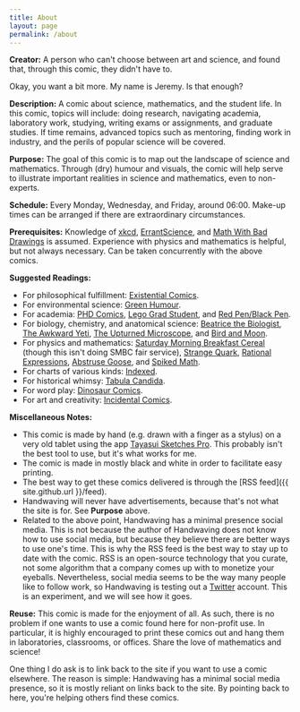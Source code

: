 ```yaml
---
title: About
layout: page
permalink: /about
---
```


**Creator:** A person who can't choose between art and science, and found that, through this comic, they didn't have to.

Okay, you want a bit more. My name is Jeremy. Is that enough?

**Description:** A comic about science, mathematics, and the student life. In this comic, topics will include: doing research, navigating academia, laboratory work, studying, writing exams or assignments, and graduate studies. If time remains, advanced topics such as mentoring, finding work in industry, and the perils of popular science will be covered.

**Purpose:** The goal of this comic is to map out the landscape of science and mathematics. Through (dry) humour and visuals, the comic will help serve to illustrate important realities in science and mathematics, even to non-experts.

**Schedule:** Every Monday, Wednesday, and Friday, around 06:00. Make-up times can be arranged if there are extraordinary circumstances.

**Prerequisites:** Knowledge of [xkcd](https://www.xkcd.com), [ErrantScience](https://www.errantscience.com), and [Math With Bad Drawings](https://www.mathwithbaddrawings.com) is assumed. Experience with physics and mathematics is helpful, but not always necessary. Can be taken concurrently with the above comics.

**Suggested Readings:**
  - For philosophical fulfillment: [Existential Comics](https://www.existentialcomics.com).
  - For environmental science: [Green Humour](http://www.greenhumour.com).
  - For academia: [PHD Comics](http://phdcomics.com), [Lego Grad Student](https://legogradstudent.tumblr.com), and [Red Pen/Black Pen](https://redpenblackpen.tumblr.com).
  - For biology, chemistry, and anatomical science: [Beatrice the Biologist](http://www.beatricebiologist.com), [The Awkward Yeti](http://theawkwardyeti.com), [The Upturned Microscope](https://theupturnedmicroscope.com), and [Bird and Moon](http://www.birdandmoon.com).
  - For physics and mathematics: [Saturday Morning Breakfast Cereal](https://www.smbc-comics.com) (though this isn't doing SMBC fair service), 
 [Strange Quark](https://sqcomic.com), [Rational Expressions](https://blueshirtkhakipants.com), [Abstruse Goose](https://abstrusegoose.com), and [Spiked Math](http://spikedmath.com).
  - For charts of various kinds: [Indexed](http://thisisindexed.com).
  - For historical whimsy: [Tabula Candida](https://tabulacandida.wordpress.com).
  - For word play: [Dinosaur Comics](https://qwantz.com/).
  - For art and creativity: [Incidental Comics](http://www.incidentalcomics.com/).


**Miscellaneous Notes:**
  - This comic is made by hand (e.g. drawn with a finger as a stylus) on a very old tablet using the app [Tayasui Sketches Pro](http://tayasui.com/sketches/). This probably isn't the best tool to use, but it's what works for me.
  - The comic is made in mostly black and white in order to facilitate easy printing.
  - The best way to get these comics delivered is through the [RSS feed]({{ site.github.url }}/feed).
  - Handwaving will never have advertisements, because that's not what the site is for. See **Purpose** above.
  - Related to the above point, Handwaving has a minimal presence social media. This is not because the author of Handwaving does not know how to use social media, but because they believe there are better ways to use one's time. This is why the RSS feed is the best way to stay up to date with the comic. RSS is an open-source technology that you curate, not some algorithm that a company comes up with to monetize your eyeballs. Nevertheless, social media seems to be the way many people like to follow work, so Handwaving is testing out a [Twitter](https://twitter.com/handwavingcomic) account. This is an experiment, and we will see how it goes.

**Reuse:** This comic is made for the enjoyment of all. As such, there is no problem if one wants to use a comic found here for non-profit use. In particular, it is highly encouraged to print these comics out and hang them in laboratories, classrooms, or offices. Share the love of mathematics and science!

One thing I do ask is to link back to the site if you want to use a comic elsewhere. The reason is simple: Handwaving has a minimal social media presence, so it is mostly reliant on links back to the site. By pointing back to here, you're helping others find these comics.
